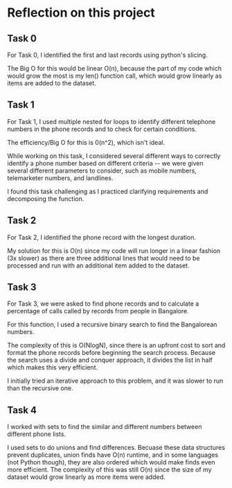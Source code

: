 # Reflection on this project

## Task 0

For Task 0, I identified the first and last records using python's slicing. 

The Big O for this would be linear O(n), because the part of my code which would grow the
most is my len() function call, which would grow linearly as items are added to the dataset. 

## Task 1 

For Task 1, I used multiple nested for loops to identify different telephone
numbers in the phone records and to check for certain conditions. 

The efficiency/Big O for this is 0(n^2), which isn't ideal. 

While working on this task, I considered several different ways to correctly identify a
phone number based on different criteria -- we were given several different parameters to consider,
such as mobile numbers, telemarketer numbers, and landlines. 

I found this task challenging as I practiced clarifying requirements and decomposing the function.

## Task 2 

For Task 2, I identified the phone record with the longest duration. 

My solution for this is O(n) since my code will run longer in a linear fashion (3x slower) as there
are three additional lines that would need to be processed and run with an additional item
added to the dataset. 

## Task 3

For Task 3, we were asked to find phone records and to calculate a percentage of calls called by records
from people in Bangalore. 

For this function, I used a recursive binary search to find the Bangalorean numbers. 

The complexity of this is O(NlogN), since there is an upfront cost to sort and format the phone records before
beginning the search process. Because the search uses a divide and conquer approach, it divides the list
in half which makes this very efficient. 

I initially tried an iterative approach to this problem, and it was slower to run than the recursive one. 

## Task 4

I worked with sets to find the similar and different numbers between different phone lists. 


I used sets to do unions and find differences. Becuase these data structures prevent duplicates,
union finds have O(n) runtime, and in some languages (not Python though), they are also ordered which
would make finds even more efficient. The complexity of this was still O(n) since the size of my dataset 
would grow linearly as more items were added. 